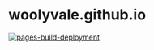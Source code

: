 # woolyvale.github.io

[![pages-build-deployment](https://github.com/woolyvale/woolyvale.github.io/actions/workflows/pages/pages-build-deployment/badge.svg)](https://github.com/woolyvale/woolyvale.github.io/actions/workflows/pages/pages-build-deployment)
